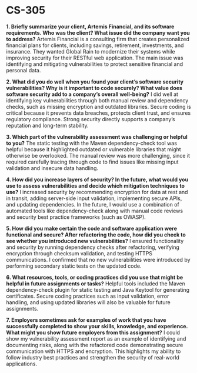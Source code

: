 # CS-305
**1. Briefly summarize your client, Artemis Financial, and its software requirements. Who was the client? What issue did the company want you to address?**
Artemis Financial is a consulting firm that creates personalized financial plans for clients, including savings, retirement, investments, and insurance. They wanted Global Rain to modernize their systems while improving security for their RESTful web application. The main issue was identifying and mitigating vulnerabilities to protect sensitive financial and personal data.

**2. What did you do well when you found your client’s software security vulnerabilities? Why is it important to code securely? What value does software security add to a company’s overall well-being?**
I did well at identifying key vulnerabilities through both manual review and dependency checks, such as missing encryption and outdated libraries. Secure coding is critical because it prevents data breaches, protects client trust, and ensures regulatory compliance. Strong security directly supports a company’s reputation and long-term stability.

**3. Which part of the vulnerability assessment was challenging or helpful to you?**
The static testing with the Maven dependency-check tool was helpful because it highlighted outdated or vulnerable libraries that might otherwise be overlooked. The manual review was more challenging, since it required carefully tracing through code to find issues like missing input validation and insecure data handling.

**4. How did you increase layers of security? In the future, what would you use to assess vulnerabilities and decide which mitigation techniques to use?**
I increased security by recommending encryption for data at rest and in transit, adding server-side input validation, implementing secure APIs, and updating dependencies. In the future, I would use a combination of automated tools like dependency-check along with manual code reviews and security best practice frameworks (such as OWASP).

**5. How did you make certain the code and software application were functional and secure? After refactoring the code, how did you check to see whether you introduced new vulnerabilities?**
I ensured functionality and security by running dependency checks after refactoring, verifying encryption through checksum validation, and testing HTTPS communications. I confirmed that no new vulnerabilities were introduced by performing secondary static tests on the updated code.

**6. What resources, tools, or coding practices did you use that might be helpful in future assignments or tasks?**
Helpful tools included the Maven dependency-check plugin for static testing and Java Keytool for generating certificates. Secure coding practices such as input validation, error handling, and using updated libraries will also be valuable for future assignments.

**7. Employers sometimes ask for examples of work that you have successfully completed to show your skills, knowledge, and experience. What might you show future employers from this assignment?**
I could show my vulnerability assessment report as an example of identifying and documenting risks, along with the refactored code demonstrating secure communication with HTTPS and encryption. This highlights my ability to follow industry best practices and strengthen the security of real-world applications.
